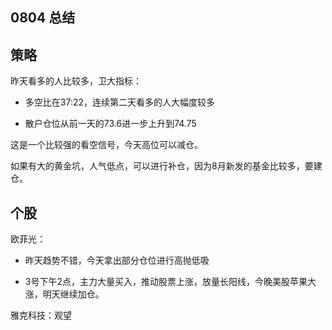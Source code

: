 ## 0804 总结



## 策略

昨天看多的人比较多，卫大指标：

* 多空比在37:22，连续第二天看多的人大幅度较多

* 散户仓位从前一天的73.6进一步上升到74.75

这是一个比较强的看空信号，今天高位可以减仓。

如果有大的黄金坑，人气低点，可以进行补仓，因为8月新发的基金比较多，要建仓。



## 个股

欧菲光：

* 昨天趋势不错，今天拿出部分仓位进行高抛低吸

* 3号下午2点，主力大量买入，推动股票上涨，放量长阳线，今晚美股苹果大涨，明天继续加仓。

雅克科技：观望